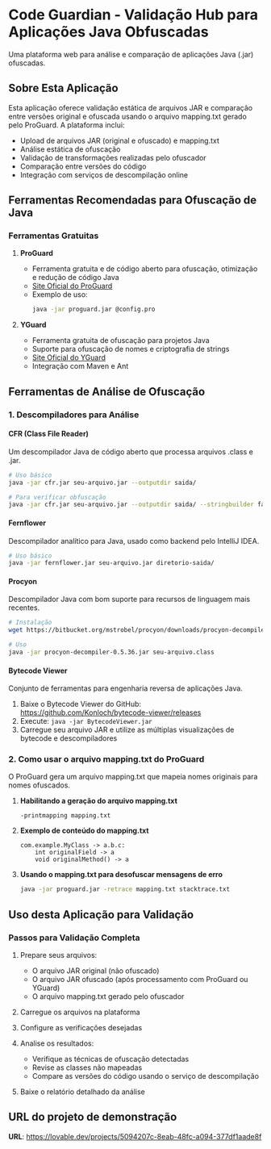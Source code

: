 
# Code Guardian - Validação Hub para Aplicações Java Obfuscadas

Uma plataforma web para análise e comparação de aplicações Java (.jar) ofuscadas.

## Sobre Esta Aplicação

Esta aplicação oferece validação estática de arquivos JAR e comparação entre versões original e ofuscada usando o arquivo mapping.txt gerado pelo ProGuard. A plataforma inclui:

- Upload de arquivos JAR (original e ofuscado) e mapping.txt
- Análise estática de ofuscação
- Validação de transformações realizadas pelo ofuscador
- Comparação entre versões do código
- Integração com serviços de descompilação online

## Ferramentas Recomendadas para Ofuscação de Java

### Ferramentas Gratuitas

1. **ProGuard**
   - Ferramenta gratuita e de código aberto para ofuscação, otimização e redução de código Java
   - [Site Oficial do ProGuard](https://www.guardsquare.com/proguard)
   - Exemplo de uso:
     ```bash
     java -jar proguard.jar @config.pro
     ```

2. **YGuard**
   - Ferramenta gratuita de ofuscação para projetos Java
   - Suporte para ofuscação de nomes e criptografia de strings
   - [Site Oficial do YGuard](https://www.yworks.com/products/yguard)
   - Integração com Maven e Ant

## Ferramentas de Análise de Ofuscação

### 1. Descompiladores para Análise

#### CFR (Class File Reader)
Um descompilador Java de código aberto que processa arquivos .class e .jar.

```bash
# Uso básico
java -jar cfr.jar seu-arquivo.jar --outputdir saida/

# Para verificar obfuscação
java -jar cfr.jar seu-arquivo.jar --outputdir saida/ --stringbuilder false --decodestringswitch false
```

#### Fernflower
Descompilador analítico para Java, usado como backend pelo IntelliJ IDEA.

```bash
# Uso básico
java -jar fernflower.jar seu-arquivo.jar diretorio-saida/
```

#### Procyon
Descompilador Java com bom suporte para recursos de linguagem mais recentes.

```bash
# Instalação
wget https://bitbucket.org/mstrobel/procyon/downloads/procyon-decompiler-0.5.36.jar

# Uso
java -jar procyon-decompiler-0.5.36.jar seu-arquivo.class
```

#### Bytecode Viewer
Conjunto de ferramentas para engenharia reversa de aplicações Java.

1. Baixe o Bytecode Viewer do GitHub: https://github.com/Konloch/bytecode-viewer/releases
2. Execute: `java -jar BytecodeViewer.jar`
3. Carregue seu arquivo JAR e utilize as múltiplas visualizações de bytecode e descompiladores

### 2. Como usar o arquivo mapping.txt do ProGuard

O ProGuard gera um arquivo mapping.txt que mapeia nomes originais para nomes ofuscados.

1. **Habilitando a geração do arquivo mapping.txt**
   ```
   -printmapping mapping.txt
   ```

2. **Exemplo de conteúdo do mapping.txt**
   ```
   com.example.MyClass -> a.b.c:
       int originalField -> a
       void originalMethod() -> a
   ```

3. **Usando o mapping.txt para desofuscar mensagens de erro**
   ```bash
   java -jar proguard.jar -retrace mapping.txt stacktrace.txt
   ```

## Uso desta Aplicação para Validação

### Passos para Validação Completa

1. Prepare seus arquivos:
   - O arquivo JAR original (não ofuscado)
   - O arquivo JAR ofuscado (após processamento com ProGuard ou YGuard)
   - O arquivo mapping.txt gerado pelo ofuscador

2. Carregue os arquivos na plataforma

3. Configure as verificações desejadas

4. Analise os resultados:
   - Verifique as técnicas de ofuscação detectadas
   - Revise as classes não mapeadas
   - Compare as versões do código usando o serviço de descompilação

5. Baixe o relatório detalhado da análise

## URL do projeto de demonstração

**URL**: https://lovable.dev/projects/5094207c-8eab-48fc-a094-377df1aade8f
